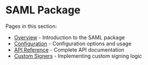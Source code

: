 # SAML Package

Pages in this section:

- [Overview](./index.md) - Introduction to the SAML package
- [Configuration](./configuration.md) - Configuration options and usage
- [API Reference](./api-reference.md) - Complete API documentation
- [Custom Signers](./custom-signers.md) - Implementing custom signing logic
